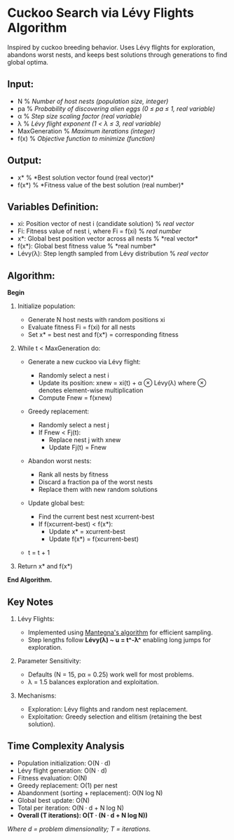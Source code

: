 # Cuckoo Search via Lévy Flights Algorithm

Inspired by cuckoo breeding behavior. Uses Lévy flights for exploration, abandons worst nests, and keeps best solutions through generations to find global optima.

## Input:

- N % _Number of host nests (population size, integer)_
- pa % _Probability of discovering alien eggs (0 ≤ pa ≤ 1, real variable)_
- α % _Step size scaling factor (real variable)_
- λ % _Lévy flight exponent (1 < λ ≤ 3, real variable)_
- MaxGeneration % _Maximum iterations (integer)_
- f(x) % _Objective function to minimize (function)_

## Output:

- x* % *Best solution vector found (real vector)\*
- f(x*) % *Fitness value of the best solution (real number)\*

## Variables Definition:

- xi: Position vector of nest i (candidate solution) % _real vector_
- Fi: Fitness value of nest i, where Fi = f(xi) % _real number_
- x*: Global best position vector across all nests % *real vector\*
- f(x*): Global best fitness value % *real number\*
- Lévy(λ): Step length sampled from Lévy distribution % _real vector_

## Algorithm:

**Begin**

1. Initialize population:

   - Generate N host nests with random positions xi
   - Evaluate fitness Fi = f(xi) for all nests
   - Set x* = best nest and f(x*) = corresponding fitness

2. While t < MaxGeneration do:

   - Generate a new cuckoo via Lévy flight:

     - Randomly select a nest i
     - Update its position: xnew = xi(t) + α ⊗ Lévy(λ) where ⊗ denotes element-wise multiplication
     - Compute Fnew = f(xnew)

   - Greedy replacement:

     - Randomly select a nest j
     - If Fnew < Fj(t):
       - Replace nest j with xnew
       - Update Fj(t) = Fnew

   - Abandon worst nests:

     - Rank all nests by fitness
     - Discard a fraction pa of the worst nests
     - Replace them with new random solutions

   - Update global best:

     - Find the current best nest xcurrent-best
     - If f(xcurrent-best) < f(x\*):
       - Update x\* = xcurrent-best
       - Update f(x\*) = f(xcurrent-best)

   - t = t + 1

3. Return x* and f(x*)

**End Algorithm.**

## Key Notes

1. Lévy Flights:

   - Implemented using [Mantegna's algorithm](https://journals.aps.org/pre/abstract/10.1103/PhysRevE.49.4677) for efficient sampling.
   - Step lengths follow **Lévy(λ) ~ u = t^-λ^** enabling long jumps for exploration.

2. Parameter Sensitivity:

   - Defaults (N = 15, pα = 0.25) work well for most problems.
   - λ = 1.5 balances exploration and exploitation.

3. Mechanisms:
   - Exploration: Lévy flights and random nest replacement.
   - Exploitation: Greedy selection and elitism (retaining the best solution).

## Time Complexity Analysis

- Population initialization: O(N · d)
- Lévy flight generation: O(N · d)
- Fitness evaluation: O(N)
- Greedy replacement: O(1) per nest
- Abandonment (sorting + replacement): O(N log N)
- Global best update: O(N)
- Total per iteration: O(N · d + N log N)
- **Overall (T iterations): O(T · (N · d + N log N))**

_Where d = problem dimensionality; T = iterations._
